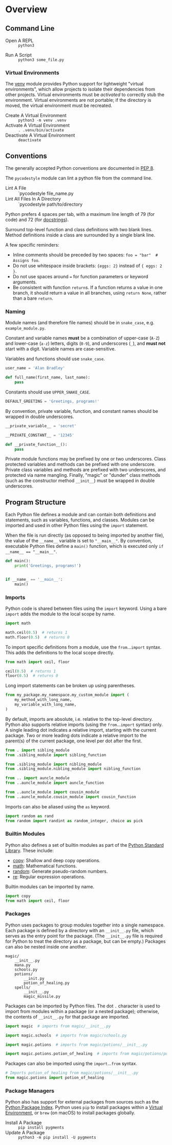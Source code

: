 # Overview

## Command Line

<dl>
  <dt>Open A REPL</dt>
  <dd><code>python3</code></dd>
</dl>

<dl>
  <dt>Run A Script</dt>
  <dd><code>python3 some_file.py</code></dd>
</dl>

### Virtual Environments

The
<a href="https://docs.python.org/3/library/venv.html" target="_blank">venv</a>
module provides Python support for lightweight "virtual environments", which allow projects to isolate their dependencies from other projects. Virtual environments must be *activated* to correctly stub the environment. Virtual environments are not portable; if the directory is moved, the virtual environment must be recreated.

<dl>
  <dt>Create A Virtual Environment</dt>
  <dd><code>python3 -m venv .venv</code></dd>

  <dt>Activate A Virtual Environment</dt>
  <dd><code>. .venv/bin/activate</code></dd>

  <dt>Deactivate A Virtual Environment</dt>
  <dd><code>deactivate</code></dd>
</dl>

## Conventions

The generally accepted Python conventions are documented in [PEP 8](https://peps.python.org/pep-0008/).

The `pycodestyle` module can lint a python file from the command line.

<dl>
  <dt>Lint A File</dt>
  <dd>`pycodestyle file_name.py</dd>

  <dt>Lint All Files In A Directory</dt>
  <dd>`pycodestyle path/to/directory</dd>
</dl>

Python prefers 4 spaces per tab, with a maximum line length of 79 (for code) and 72 (for <a href="{{ url_for('syntax') }}#docstrings">docstrings</a>).

Surround top-level function and class definitions with two blank lines. Method definitions inside a class are surrounded by a single blank line.

A few specific reminders:

- Inline comments should be preceded by two spaces: `foo = "bar"  # Assigns foo`.
- Do not use whitespace inside brackets: `{eggs: 2}` instead of `{ eggs: 2 }`.
- Do not use spaces around `=` for function parameters or keyword arguments.
- Be consistent with function `return`s. If a function returns a value in one branch, it should return a value in all branches, using `return None`, rather than a bare `return`.

### Naming

Module names (and therefore file names) should be in `snake_case`, e.g. `example_module.py`.

Constant and variable names **must** be a combination of upper-case (`A-Z`) and lower-case (`a-z`) letters, digits (`0-9`), and underscores (`_`), and **must not** start with a digit. Variable names are case-sensitive.

Variables and functions should use `snake_case`.

```python
user_name = 'Alan Bradley'

def full_name(first_name, last_name):
    pass
```

Constants should use `UPPER_SNAKE_CASE`.

```python
DEFAULT_GREETING = 'Greetings, programs!'
```

By convention, private variable, function, and constant names should be wrapped in double underscores.

```python
__private_variable__ = 'secret'

__PRIVATE_CONSTANT__ = '12345'

def __private_function__():
    pass
```

Private module functions may be prefixed by one or two underscores. Class protected variables and methods can be prefixed with one underscore. Private class variables and methods are prefixed with two underscores, and protected via name mangling. Finally, "magic" or "dunder" class methods (such as the constructor method `__init__`) must be wrapped in double underscores.

## Program Structure

Each Python file defines a module and can contain both definitions and statements, such as variables, functions, and classes. Modules can be imported and used in other Python files using the `import` statement.

When the file is run directly (as opposed to being imported by another file), the value of the `__name__` variable is set to `"__main__"`. By convention, executable Python files define a `main()` function, which is executed only `if __name__ == "__main__"`.

```python
def main():
    print('Greetings, programs!')


if __name_ == '__main__':
    main()
```

### Imports

Python code is shared between files using the `import` keyword. Using a bare `import` adds the module to the local scope by name.

```python
import math

math.ceil(0.5)  # returns 1
math.floor(0.5)  # returns 0
```

To import specific definitions from a module, use the `from`...`import` syntax. This adds the definitions to the local scope directly.

```python
from math import ceil, floor

ceil(0.5)  # returns 1
floor(0.5)  # returns 0
```

Long import statements can be broken up using parentheses.

```python
from my_package.my_namespace.my_custom_module import (
    my_method_with_long_name,
    my_variable_with_long_name,
)
```

By default, imports are absolute, i.e. relative to the top-level directory. Python also supports relative imports (using the `from`...`import` syntax) only. A single leading dot indicates a relative import, starting with the current package. Two or more leading dots indicate a relative import to the parent(s) of the current package, one level per dot after the first.

```python
from . import sibling_module
from .sibling_module import sibling_function

from .sibling_module import nibling_module
from .sibling_module.nibling_module import nibling_function

from .. import auncle_module
from ..auncle_module import auncle_function

from ..auncle_module import cousin_module
from ..auncle_module.cousin_module import cousin_function
```

Imports can also be aliased using the `as` keyword.

```python
import random as rand
from random import randint as random_integer, choice as pick
```

### Builtin Modules

Python also defines a set of builtin modules as part of the <a href="https://docs.python.org/3/library/" target="_blank">Python Standard Library</a>. These include:

- <a href="https://docs.python.org/3/library/copy.html" target="_blank">copy</a>: Shallow and deep copy operations.
- <a href="https://docs.python.org/3/library/math.html" target="_blank">math</a>: Mathematical functions.
- <a href="https://docs.python.org/3/library/random.html" target="_blank">random</a>: Generate pseudo-random numbers.
- <a href="https://docs.python.org/3/library/re.html" target="_blank">re</a>: Regular expression operations.

Builtin modules can be imported by name.

```python
import copy
from math import ceil, floor
```

### Packages

Python uses packages to group modules together into a single namespace. Each package is defined by a directory with an `__init__.py` file, which serves as the entry point for the package. (The `__init__.py` file is required for Python to treat the directory as a package, but can be empty.) Packages can also be nested inside one another.

```
magic/
    __init__.py
    mana.py
    schools.py
    potions/
        __init.py
        potion_of_healing.py
    spells/
        __init__.py
        magic_missile.py
```

Packages can be imported by Python files. The dot `.` character is used to import from modules within a package (or a nested package); otherwise, the contents of `__init__.py` for that package are imported.

```python
import magic  # imports from magic/__init__.py

import magic.schools  # imports from magic/schools.py

import magic.potions  # imports from magic/potions/__init__.py

import magic.potions.potion_of_healing  # imports from magic/potions/potion_of_healing.py
```

Packages can also be imported using the `import`...`from` syntax.

```python
# Imports potion_of_healing from magic/potions/__init__.py
from magic.potions import potion_of_healing
```

### Package Managers

Python also has support for external packages from sources such as the <a href="https://pypi.org/" target="_blank">Python Package Index</a>. Python uses `pip` to install packages within a [Virtual Environment](#virtual-environments), or `brew` (on macOS) to install packages globally.

<dl>
  <dt>Install A Package</dt>
  <dd><code>pip install pygments</code></dd>

  <dt>Update A Package</dt>
  <dd><code>python3 -m pip install -U pygments</code></dd>
</dl>
